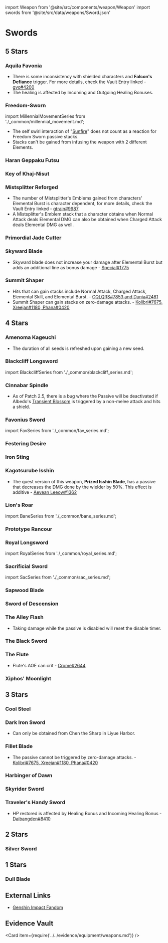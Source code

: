 import Weapon from '@site/src/components/weapon/Weapon'
import swords from '@site/src/data/weapons/Sword.json'

# Swords

## 5 Stars

### Aquila Favonia

<Weapon weapon="Aquila Favonia" weapons={swords}>

* There is some inconsistency with shielded characters and **Falcon's Defiance** trigger. For more details, check the Vault Entry linked - [gvo#4200](../../evidence/equipment/weapons.md#aquila-favonia)
* The healing is affected by Incoming and Outgoing Healing Bonuses.

</Weapon>

### Freedom-Sworn

<Weapon weapon="Freedom-Sworn" weapons={swords}>

import MillennialMovementSeries from './\_common/millennial_movement.md';

<MillennialMovementSeries/>

* The self swirl interaction of "[Sunfire](../../evidence/characters/anemo/jean.md#anemo-aura)" does not count as a reaction for Freedom Sworn passive stacks.
* Stacks can't be gained from infusing the weapon with 2 different Elements.

</Weapon>

### Haran Geppaku Futsu

<Weapon weapon="Haran Geppaku Futsu" weapons={swords} />

### Key of Khaj-Nisut

<Weapon weapon="Key of Khaj-Nisut" weapons={swords} />

### Mistsplitter Reforged

<Weapon weapon="Mistsplitter Reforged" weapons={swords}>

* The number of Mistsplitter's Emblems gained from characters' Elemental Burst is character dependent, for more details, check the Vault Entry linked - [gtrain#9987](../../evidence/equipment/weapons.md#mistsplitter-reforged)
* A Mistsplitter's Emblem stack that a character obtains when Normal Attack deals Elemental DMG can also be obtained when Charged Attack deals Elemental DMG as well.

</Weapon>

### Primordial Jade Cutter

<Weapon weapon="Primordial Jade Cutter" weapons={swords} />

### Skyward Blade

<Weapon weapon="Skyward Blade" weapons={swords}>

* Skyward blade does not increase your damage after Elemental Burst but adds an additional line as bonus damage - [Special\#1775](../../evidence/equipment/weapons.md#skyward-blade)

</Weapon>

### Summit Shaper

<Weapon weapon="Summit Shaper" weapons={swords}>

* Hits that can gain stacks include Normal Attack, Charged Attack, Elemental Skill, and Elemental Burst. - [CQLQRS#7853 and Dunia#2481](../../evidence/equipment/weapons.md#weapon-stacks-on-hit)
* Summit Shaper can gain stacks on zero-damage attacks. - [Kolibri\#7675, Xreejan\#1180, Phana\#0420](../../evidence/equipment/weapons.md#weapon-stacks-and-zero-damage-attacks)

</Weapon>

## 4 Stars

### Amenoma Kageuchi

<Weapon weapon="Amenoma Kageuchi" weapons={swords}>

* The duration of all seeds is refreshed upon gaining a new seed.

</Weapon>

### Blackcliff Longsword

<Weapon weapon="Blackcliff Longsword" weapons={swords}>

import BlackcliffSeries from './\_common/blackcliff_series.md';

<BlackcliffSeries/>

</Weapon>

### Cinnabar Spindle

<Weapon weapon="Cinnabar Spindle" weapons={swords}>

* As of Patch 2.5, there is a bug where the Passive will be deactivated if Albedo's [Transient Blossom](../../characters/geo/albedo.md#attacks) is triggered by a non-melee attack and hits a shield.

</Weapon>

### Favonius Sword

<Weapon weapon="Favonius Sword" weapons={swords}>

import FavSeries from './\_common/fav_series.md';

<FavSeries/>

</Weapon>

### Festering Desire

<Weapon weapon="Festering Desire" weapons={swords} />

### Iron Sting

<Weapon weapon="Iron Sting" weapons={swords} />

### Kagotsurube Isshin

<Weapon weapon="Kagotsurube Isshin" weapons={swords}>

* The quest version of this weapon, **Prized Isshin Blade**, has a passive that decreases the DMG done by the wielder by 50%. This effect is additive - [Aevean Leeow#1362](../../evidence/equipment/weapons.md#cursed-blade-reduction-mechanic)

</Weapon>

### Lion's Roar

<Weapon weapon="Lion's Roar" weapons={swords}>

import BaneSeries from './\_common/bane_series.md';

<BaneSeries/>

</Weapon>

### Prototype Rancour

<Weapon weapon="Prototype Rancour" weapons={swords} />

### Royal Longsword

<Weapon weapon="Royal Longsword" weapons={swords}>

import RoyalSeries from './\_common/royal_series.md';

<RoyalSeries/>

</Weapon>

### Sacrificial Sword

<Weapon weapon="Sacrificial Sword" weapons={swords}>

import SacSeries from './\_common/sac_series.md';

<SacSeries/>

</Weapon>

### Sapwood Blade

<Weapon weapon="Sapwood Blade" weapons={swords} />

### Sword of Descension

<Weapon weapon="Sword of Descension" weapons={swords} />

### The Alley Flash

<Weapon weapon="The Alley Flash" weapons={swords}>

* Taking damage while the passive is disabled will reset the disable timer.

</Weapon>

### The Black Sword

<Weapon weapon="The Black Sword" weapons={swords} />

### The Flute

<Weapon weapon="The Flute" weapons={swords}>

* Flute's AOE can crit - [Crome\#2644](../../evidence/equipment/weapons.md#the-flute)

</Weapon>

### Xiphos' Moonlight

<Weapon weapon="Xiphos' Moonlight" weapons={swords} />

## 3 Stars

### Cool Steel

<Weapon weapon="Cool Steel" weapons={swords}>

<BaneSeries/>

</Weapon>

### Dark Iron Sword

<Weapon weapon="Dark Iron Sword" weapons={swords}>

* Can only be obtained from Chen the Sharp in Liyue Harbor.

</Weapon>

### Fillet Blade

<Weapon weapon="Fillet Blade" weapons={swords}>

* The passive cannot be triggered by zero-damage attacks. - [Kolibri\#7675, Xreejan\#1180, Phana\#0420](../../evidence/equipment/weapons.md#weapon-stacks-and-zero-damage-attacks)

</Weapon>

### Harbinger of Dawn

<Weapon weapon="Harbinger of Dawn" weapons={swords} />

### Skyrider Sword

<Weapon weapon="Skyrider Sword" weapons={swords} />

### Traveler's Handy Sword

<Weapon weapon="Traveler's Handy Sword" weapons={swords}>

* HP restored is affected by Healing Bonus and Incoming Healing Bonus - [Daibangden#8410](/evidence/equipment/weapons.md#weapons-and-heals)

</Weapon>

## 2 Stars

### Silver Sword

<Weapon weapon="Silver Sword" weapons={swords} />

## 1 Stars

### Dull Blade

<Weapon weapon="Dull Blade" weapons={swords} />

## External Links

* [Genshin Impact Fandom](https://genshin-impact.fandom.com/wiki/Swords)

## Evidence Vault

<Card item={require('../../evidence/equipment/weapons.md')} />
